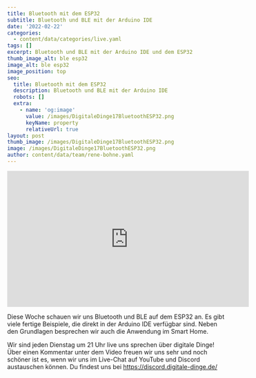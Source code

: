 ```yaml
---
title: Bluetooth mit dem ESP32
subtitle: Bluetooth und BLE mit der Arduino IDE
date: '2022-02-22'
categories:
  - content/data/categories/live.yaml
tags: []
excerpt: Bluetooth und BLE mit der Arduino IDE und dem ESP32
thumb_image_alt: ble esp32
image_alt: ble esp32
image_position: top
seo:
  title: Bluetooth mit dem ESP32
  description: Bluetooth und BLE mit der Arduino IDE
  robots: []
  extra:
    - name: 'og:image'
      value: /images/DigitaleDinge17BluetoothESP32.png
      keyName: property
      relativeUrl: true
layout: post
thumb_image: /images/DigitaleDinge17BluetoothESP32.png
image: /images/DigitaleDinge17BluetoothESP32.png
author: content/data/team/rene-bohne.yaml
---
```

<iframe width="560" height="315"
src="https://www.youtube.com/embed/7J1iR7JiDOM?modestbranding=1"
frameborder="0" allow="accelerometer; autoplay; encrypted-media;
gyroscope; picture-in-picture" allowfullscreen>\\\</iframe>

Diese Woche schauen wir uns Bluetooth und BLE auf dem ESP32 an. Es gibt viele fertige Beispiele, die direkt in der Arduino IDE verfügbar sind. Neben den Grundlagen besprechen wir auch die Anwendung im Smart Home.

Wir sind jeden Dienstag um 21 Uhr live uns sprechen über digitale Dinge! Über einen Kommentar unter dem Video freuen wir uns sehr und noch schöner ist es, wenn wir uns im Live-Chat auf YouTube und Discord austauschen können. Du findest uns bei https://discord.digitale-dinge.de/